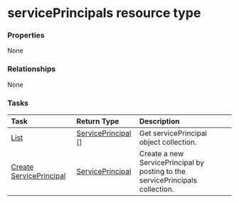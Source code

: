 # servicePrincipals resource type



### Properties
None

### Relationships
None


### Tasks

| Task		   | Return Type	|Description|
|:---------------|:--------|:----------|
|[List](../api/serviceprincipal_list.md) | [ServicePrincipal](serviceprincipal.md) [] |Get servicePrincipal object collection. |
|[Create ServicePrincipal](../api/serviceprincipal_post_serviceprincipals.md) |[ServicePrincipal](serviceprincipal.md)| Create a new ServicePrincipal by posting to the servicePrincipals collection.|

<!-- uuid: 1b042d27-d49c-4f06-820b-367270c73d27
2015-10-16 09:35:02 UTC -->
<!-- {
  "type": "#page.annotation",
  "description": "servicePrincipals resource",
  "keywords": "",
  "section": "documentation",
  "tocPath": ""
}-->